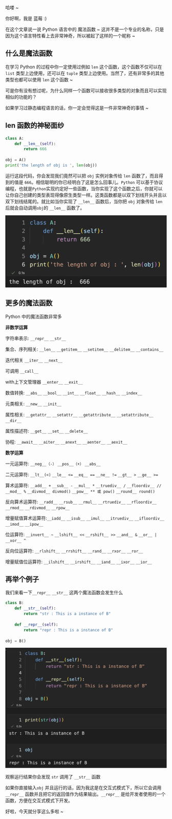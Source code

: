 哈喽 ~ 

你好啊，我是 蓝莓 :)

在这个文章说一说 Python 语言中的 魔法函数 ~ 这并不是一个专业的名称，只是因为这个语言特性看上去非常神奇，所以被起了这样的一个昵称 ~

## 什么是魔法函数

在学习 Python 的过程中你一定使用过例如 `len` 这个函数，这个函数不仅可以在 `list` 类型上边使用，还可以在 `tuple` 类型上边使用。当然了，还有非常多的其他类型也都可以使用 `len` 这个函数 ~ 

可是你有没有想过呢，为什么同样一个函数可以接收很多类型的对象而且可以实现相似的功能的？

如果学习过静态编程语言的话，你一定会觉得这是一件非常神奇的事情 ~ 

## len 函数的神秘面纱

```python
class A:
    def __len__(self):
        return 666

obj = A()
print('the length of obj is ', len(obj))
```

运行这段代码，你会发现我们竟然可以把 `obj` 实例对象传给 `len` 函数了，而且得到的值是 `666`。相信聪明的你已经明白了这是怎么回事儿。`Python` 可以基于协议编程，也就是`Python`实现约定好一些函数，当你实现了这个函数之后，你就可以让你自己创建的类型表现得像原生类型一样。这类函数都是以双下划线开头并且以双下划线结尾的。就比如当你实现了 `__len__` 函数后，当你把 `obj` 对象传给 `len` 后就会自动调用`obj`的 `__len__` 函数了。

![](content.assets/image-20220921091335550.png)



## 更多的魔法函数

Python 中的魔法函数非常多

**非数学运算**

字符串表示:  `__repr__` `__str__`

集合、序列相关:  `__len__` `__getitem__` `__setitem__` `__delitem__` `__contains__`

迭代相关 `__iter__` `__next__`

可调用 `__call__`

with上下文管理器 `__enter__` `__exit__`

数值转换:  `__abs__` `__bool__` `__int__` `__float__` `__hash__` `__index__`

元类相关:  `__new__` `__init__`

属性相关:  `__getattr__`  `__setattr__` `__getattribute__` `__setattribute__` `__dir__`

属性描述符:  `__get__` `__set__`  `__delete__`

协程:  `__await__` `__aiter__` `__anext__` `__aenter__` `__aexit__`



**数学运算**

一元运算符: `__neg__（-）` `__pos__（+）` `__abs__`

二元运算符: `__lt__(<)`  `__le__ <=`   `__eq__ ==`   `__ne__ !=`   `__gt__ >`   `__ge__ >=`


算术运算符:  `__add__ +`   `__sub__ -`   `__mul__ *`   `__truediv__ /`   `__floordiv__ //`   `__mod__ %`   `__divmod__ divmod()`   `__pow__ ** 或 pow()`   `__round__ round()`

反向算术运算符: `__radd__`   `__rsub__`   `__rmul__`   `__rtruediv__`   `__rfloordiv__`   `__rmod__`  `__rdivmod__`   `__rpow__`

增量赋值算术运算符:`__iadd__`   `__isub__`   `__imul__`   `__itruediv__`   `__ifloordiv__`   `__imod__`  `__ipow__`

位运算符: `__invert__ ~`   `__lshift__ <<`   `__rshift__ >>`   `__and__ &`   `__or__ |`   `__xor__ ^`

反向位运算符: `__rlshift__`   `__rrshift__`   `__rand__`   `__rxor__`   `__ror__`

增量赋值位运算符: `__ilshift__`   `__irshift__`   `__iand__`   `__ixor__`   `__ior__`



## 再举个例子

我们来看一下`__repr__` `__str__` 这两个魔法函数会发生什么

```python
class B:
    def __str__(self):
        return "str : This is a instance of B"

    def __repr__(self):
        return "repr : This is a instance of B"

obj = B()
```

![](content.assets/image-20220921092431432.png) 

观察运行结果你会发现 `str` 调用了 `__str__` 函数

如果你直接输入`obj` 并且运行的话，因为我这是在交互式模式下，所以它会调用 `__repr__` 函数并且把它的返回值作为结果输出。`__repr__` 是给开发者使用的一个函数，方便在交互式模式下开发。 

好啦，今天就分享这么多啦 ~ 

